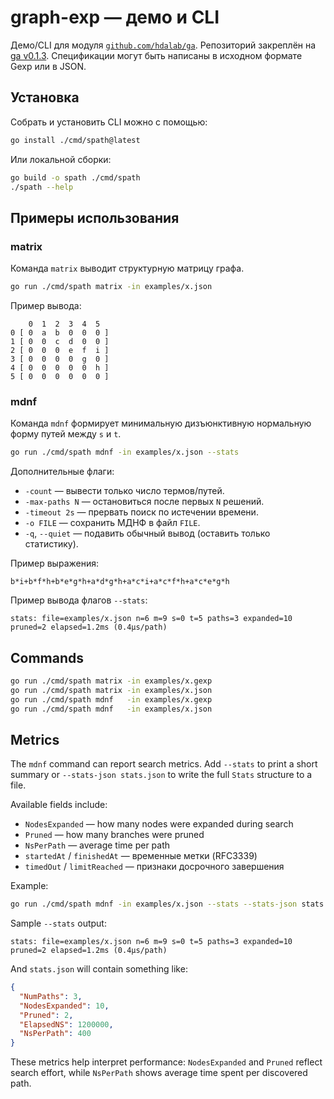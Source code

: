 # graph-exp — демо и CLI

Демо/CLI для модуля [`github.com/hdalab/ga`](https://github.com/hdalab/ga).
Репозиторий закреплён на [ga v0.1.3](https://github.com/hdalab/ga/releases/tag/v0.1.3).
Спецификации могут быть написаны в исходном формате Gexp или в JSON.

## Установка

Собрать и установить CLI можно с помощью:

```bash
go install ./cmd/spath@latest
```

Или локальной сборки:

```bash
go build -o spath ./cmd/spath
./spath --help
```

## Примеры использования

### matrix

Команда `matrix` выводит структурную матрицу графа.

```bash
go run ./cmd/spath matrix -in examples/x.json
```

Пример вывода:

```
    0  1  2  3  4  5
0 [ 0  a  b  0  0  0 ]
1 [ 0  0  c  d  0  0 ]
2 [ 0  0  0  e  f  i ]
3 [ 0  0  0  0  g  0 ]
4 [ 0  0  0  0  0  h ]
5 [ 0  0  0  0  0  0 ]
```

### mdnf

Команда `mdnf` формирует минимальную дизъюнктивную нормальную форму путей между `s` и `t`.

```bash
go run ./cmd/spath mdnf -in examples/x.json --stats
```

Дополнительные флаги:

- `-count` — вывести только число термов/путей.
- `-max-paths N` — остановиться после первых `N` решений.
- `-timeout 2s` — прервать поиск по истечении времени.
- `-o FILE` — сохранить МДНФ в файл `FILE`.
- `-q`, `--quiet` — подавить обычный вывод (оставить только статистику).

Пример выражения:

```
b*i+b*f*h+b*e*g*h+a*d*g*h+a*c*i+a*c*f*h+a*c*e*g*h
```

Пример вывода флагов `--stats`:

```
stats: file=examples/x.json n=6 m=9 s=0 t=5 paths=3 expanded=10 pruned=2 elapsed=1.2ms (0.4µs/path)
```

## Commands
```bash
go run ./cmd/spath matrix -in examples/x.gexp
go run ./cmd/spath matrix -in examples/x.json
go run ./cmd/spath mdnf   -in examples/x.gexp
go run ./cmd/spath mdnf   -in examples/x.json
```

## Metrics
The `mdnf` command can report search metrics. Add `--stats` to print a short summary
or `--stats-json stats.json` to write the full `Stats` structure to a file.

Available fields include:
- `NodesExpanded` — how many nodes were expanded during search
- `Pruned` — how many branches were pruned
- `NsPerPath` — average time per path
- `startedAt` / `finishedAt` — временные метки (RFC3339)
- `timedOut` / `limitReached` — признаки досрочного завершения

Example:
```bash
go run ./cmd/spath mdnf -in examples/x.json --stats --stats-json stats.json
```
Sample `--stats` output:
```
stats: file=examples/x.json n=6 m=9 s=0 t=5 paths=3 expanded=10 pruned=2 elapsed=1.2ms (0.4µs/path)
```
And `stats.json` will contain something like:
```json
{
  "NumPaths": 3,
  "NodesExpanded": 10,
  "Pruned": 2,
  "ElapsedNS": 1200000,
  "NsPerPath": 400
}
```
These metrics help interpret performance: `NodesExpanded` and `Pruned` reflect search effort, while `NsPerPath` shows average time spent per discovered path.
